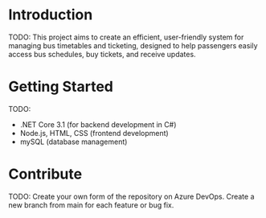 # Introduction 
TODO: This project aims to create an efficient, user-friendly system for managing bus timetables
and ticketing, designed to help passengers easily access bus schedules, buy tickets, and receive updates.


# Getting Started
TODO: 
- .NET Core 3.1 (for backend development in C#)
- Node.js, HTML, CSS (frontend development)
- mySQL (database management)

# Contribute
TODO: Create your own form of the repository on Azure DevOps. Create a new branch from main for each feature or bug fix.

